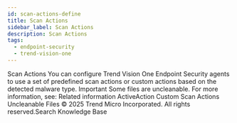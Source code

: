```yaml
---
id: scan-actions-define
title: Scan Actions
sidebar_label: Scan Actions
description: Scan Actions
tags:
  - endpoint-security
  - trend-vision-one
---
```


 Scan Actions You can configure Trend Vision One Endpoint Security agents to use a set of predefined scan actions or custom actions based on the detected malware type. Important Some files are uncleanable. For more information, see: Related information ActiveAction Custom Scan Actions Uncleanable Files © 2025 Trend Micro Incorporated. All rights reserved.Search Knowledge Base